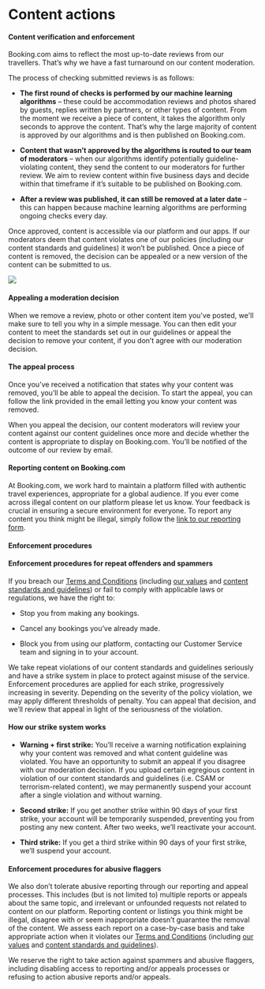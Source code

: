 Content actions
===============

#### Content verification and enforcement

Booking.com aims to reflect the most up-to-date reviews from our travellers. That’s why we have a fast turnaround on our content moderation.

The process of checking submitted reviews is as follows:

* **The first round of checks is performed by our machine learning algorithms** – these could be accommodation reviews and photos shared by guests, replies written by partners, or other types of content. From the moment we receive a piece of content, it takes the algorithm only seconds to approve the content. That’s why the large majority of content is approved by our algorithms and is then published on Booking.com.
    
* **Content that wasn’t approved by the algorithms is routed to our team of moderators** – when our algorithms identify potentially guideline-violating content, they send the content to our moderators for further review. We aim to review content within five business days and decide within that timeframe if it’s suitable to be published on Booking.com.
    
* **After a review was published, it can still be removed at a later date** – this can happen because machine learning algorithms are performing ongoing checks every day.
    

Once approved, content is accessible via our platform and our apps. If our moderators deem that content violates one of our policies (including our content standards and guidelines) it won’t be published. Once a piece of content is removed, the decision can be appealed or a new version of the content can be submitted to us.

![](https://xx.bstatic.com/xdata/images/xphoto/square424/258225036.jpg?k=190d9971108620ff776f9bb887d3bb3175ac54e4cbf53e07e799e44bda7c102c&o=)

#### Appealing a moderation decision

When we remove a review, photo or other content item you've posted, we'll make sure to tell you why in a simple message. You can then edit your content to meet the standards set out in our guidelines or appeal the decision to remove your content, if you don’t agree with our moderation decision.

#### The appeal process

Once you’ve received a notification that states why your content was removed, you’ll be able to appeal the decision. To start the appeal, you can follow the link provided in the email letting you know your content was removed.

When you appeal the decision, our content moderators will review your content against our content guidelines once more and decide whether the content is appropriate to display on Booking.com. You’ll be notified of the outcome of our review by email.

#### Reporting content on Booking.com

At Booking.com, we work hard to maintain a platform filled with authentic travel experiences, appropriate for a global audience. If you ever come across illegal content on our platform please let us know. Your feedback is crucial in ensuring a secure environment for everyone. To report any content you think might be illegal, simply follow the [link to our reporting form](https://notices.moderation.booking.com/hc/en-gb/requests/new?ticket_form_id=17253807901844).

#### Enforcement procedures

#### **Enforcement procedures for repeat offenders and spammers**

If you breach our [Terms and Conditions](https://www.booking.com/content/terms.html) (including [our values](https://www.booking.com/trust-and-safety/values.html) and [content standards and guidelines](https://www.booking.com/content-moderation-policy/content-guidelines.html)) or fail to comply with applicable laws or regulations, we have the right to:

* Stop you from making any bookings.
    
* Cancel any bookings you’ve already made.
    
* Block you from using our platform, contacting our Customer Service team and signing in to your account.
    

We take repeat violations of our content standards and guidelines seriously and have a strike system in place to protect against misuse of the service. Enforcement procedures are applied for each strike, progressively increasing in severity. Depending on the severity of the policy violation, we may apply different thresholds of penalty. You can appeal that decision, and we’ll review that appeal in light of the seriousness of the violation.

#### **How our strike system works**

* **Warning + first strike:** You’ll receive a warning notification explaining why your content was removed and what content guideline was violated. You have an opportunity to submit an appeal if you disagree with our moderation decision. If you upload certain egregious content in violation of our content standards and guidelines (i.e. CSAM or terrorism-related content), we may permanently suspend your account after a single violation and without warning.
    
* **Second strike:** If you get another strike within 90 days of your first strike, your account will be temporarily suspended, preventing you from posting any new content. After two weeks, we’ll reactivate your account.
    
* **Third strike:** If you get a third strike within 90 days of your first strike, we’ll suspend your account.
    

#### **Enforcement procedures for abusive flaggers**

We also don’t tolerate abusive reporting through our reporting and appeal processes. This includes (but is not limited to) multiple reports or appeals about the same topic, and irrelevant or unfounded requests not related to content on our platform. Reporting content or listings you think might be illegal, disagree with or seem inappropriate doesn’t guarantee the removal of the content. We assess each report on a case-by-case basis and take appropriate action when it violates our [Terms and Conditions](https://www.booking.com/content/terms.html) (including [our values](https://www.booking.com/trust-and-safety/values.html) and [content standards and guidelines](https://www.booking.com/content-moderation-policy/content-guidelines.html)).

We reserve the right to take action against spammers and abusive flaggers, including disabling access to reporting and/or appeals processes or refusing to action abusive reports and/or appeals.